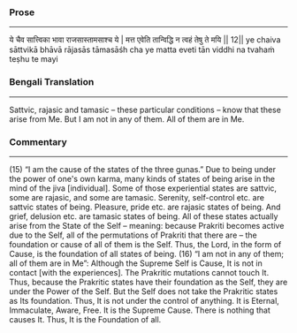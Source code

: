 ### Prose 
 --- 
ये चैव सात्त्विका भावा राजसास्तामसाश्च ये |
मत्त एवेति तान्विद्धि न त्वहं तेषु ते मयि || 12||
ye chaiva sāttvikā bhāvā rājasās tāmasāśh cha ye
matta eveti tān viddhi na tvahaṁ teṣhu te mayi

### Bengali Translation 
 --- 
Sattvic, rajasic and tamasic – these particular conditions – know that these arise from Me. But I am not in any of them. All of them are in Me. 

### Commentary 
 --- 
(15) “I am the cause of the states of the three gunas.” Due to being under the power of one's own karma, many kinds of states of being arise in the mind of the jiva [individual]. Some of those experiential states are sattvic, some are rajasic, and some are tamasic. Serenity, self-control etc. are sattvic states of being. Pleasure, pride etc. are rajasic states of being. And grief, delusion etc. are tamasic states of being. All of these states actually arise from the State of the Self – meaning: because Prakriti becomes active due to the Self, all of the permutations of Prakriti that there are – the foundation or cause of all of them is the Self. Thus, the Lord, in the form of Cause, is the foundation of all states of being. (16) “I am not in any of them; all of them are in Me”: Although the Supreme Self is Cause, It is not in contact [with the experiences]. The Prakritic mutations cannot touch It. Thus, because the Prakritic states have their foundation as the Self, they are under the Power of the Self. But the Self does not take the Prakritic states as Its foundation. Thus, It is not under the control of anything. It is Eternal, Immaculate, Aware, Free. It is the Supreme Cause. There is nothing that causes It. Thus, It is the Foundation of all.